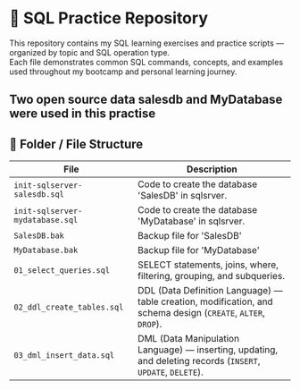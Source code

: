 # 🧠 SQL Practice Repository

This repository contains my SQL learning exercises and practice scripts — organized by topic and SQL operation type.  
Each file demonstrates common SQL commands, concepts, and examples used throughout my bootcamp and personal learning journey.

Two open source data salesdb and MyDatabase were used in this practise
---

## 📂 Folder / File Structure

| File | Description |
|------|--------------|
| `init-sqlserver-salesdb.sql` | Code to create the database 'SalesDB' in sqlsrver. |
| `init-sqlserver-mydatabase.sql`| Code to create the database 'MyDatabase' in sqlsrver.|
| `SalesDB.bak` | Backup file for 'SalesDB' |
| `MyDatabase.bak` | Backup file for 'MyDatabase'  |
| `01_select_queries.sql`    | SELECT statements, joins, where, filtering, grouping, and subqueries. |
| `02_ddl_create_tables.sql` | DDL (Data Definition Language) — table creation, modification, and schema design (`CREATE`, `ALTER`, `DROP`). |
| `03_dml_insert_data.sql`   | DML (Data Manipulation Language) — inserting, updating, and deleting records (`INSERT`, `UPDATE`, `DELETE`). |


